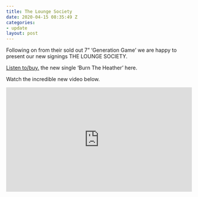 ```yaml
---
title: The Lounge Society
date: 2020-04-15 08:35:49 Z
categories:
- update
layout: post
---
```


Following on from their sold out 7” ‘Generation Game’ we are happy to present our new signings THE LOUNGE SOCIETY.

<a href="/shop/digital" class="btn-reverse">Listen to/buy.</a> the new single ‘Burn The Heather’ here.

Watch the incredible new video below.
 
<style>.embed-container { position: relative; padding-bottom: 56.25%; height: 0; overflow: hidden; max-width: 100%; } .embed-container iframe, .embed-container object, .embed-container embed { position: absolute; top: 0; left: 0; width: 100%; height: 100%; }</style><div class='embed-container'><iframe src='https://www.youtube.com/embed/DCeIDhcCd2o' frameborder='0' allowfullscreen></iframe></div>
<p> </p>
